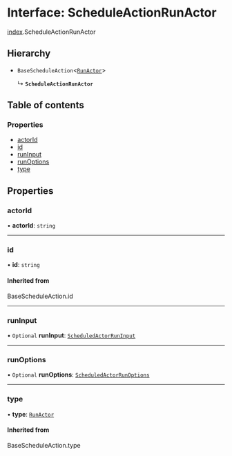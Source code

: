 # Interface: ScheduleActionRunActor

[index](../modules/index.md).ScheduleActionRunActor

## Hierarchy

- `BaseScheduleAction`<[`RunActor`](../enums/index.ScheduleActions.md#runactor)\>

  ↳ **`ScheduleActionRunActor`**

## Table of contents

### Properties

- [actorId](index.ScheduleActionRunActor.md#actorid)
- [id](index.ScheduleActionRunActor.md#id)
- [runInput](index.ScheduleActionRunActor.md#runinput)
- [runOptions](index.ScheduleActionRunActor.md#runoptions)
- [type](index.ScheduleActionRunActor.md#type)

## Properties

### <a id="actorid" name="actorid"></a> actorId

• **actorId**: `string`

___

### <a id="id" name="id"></a> id

• **id**: `string`

#### Inherited from

BaseScheduleAction.id

___

### <a id="runinput" name="runinput"></a> runInput

• `Optional` **runInput**: [`ScheduledActorRunInput`](index.ScheduledActorRunInput.md)

___

### <a id="runoptions" name="runoptions"></a> runOptions

• `Optional` **runOptions**: [`ScheduledActorRunOptions`](index.ScheduledActorRunOptions.md)

___

### <a id="type" name="type"></a> type

• **type**: [`RunActor`](../enums/index.ScheduleActions.md#runactor)

#### Inherited from

BaseScheduleAction.type
